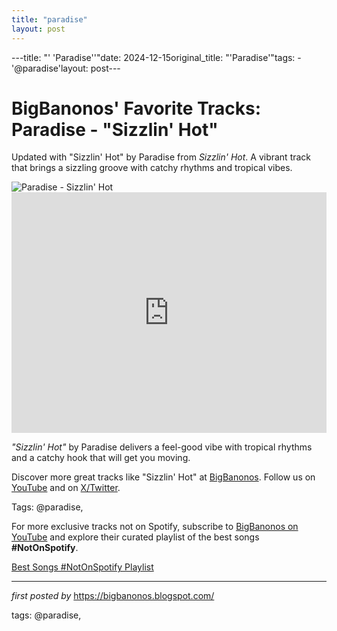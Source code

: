 ```yaml
---
title: "paradise"
layout: post
---
```

---title: "' 'Paradise''"date: 2024-12-15original_title: "'Paradise'"tags:  - '@paradise'layout: post---<!-- Post Title --><h1 >BigBanonos' Favorite Tracks: Paradise - "Sizzlin' Hot"</h1> <!-- Introductory Text --><p >Updated with "Sizzlin' Hot" by Paradise from *Sizzlin' Hot*. A vibrant track that brings a sizzling groove with catchy rhythms and tropical vibes.</p> <!-- Featured Image --><div > <img src="https://f4.bcbits.com/img/a0984517831_10.jpg" alt="Paradise - Sizzlin' Hot" /></div> <!-- YouTube Video Embed --><div > <iframe width="100%" height="385" src="https://www.youtube.com/embed/_T6Gt5Lgju4" title="Paradise - Sizzlin' Hot" frameborder="0" allow="accelerometer; autoplay; clipboard-write; encrypted-media; gyroscope; picture-in-picture; web-share" referrerpolicy="strict-origin-when-cross-origin" allowfullscreen></iframe></div> <!-- Song Information --><div > <p><em>"Sizzlin' Hot"</em> by Paradise delivers a feel-good vibe with tropical rhythms and a catchy hook that will get you moving.</p></div> <!-- Footer Links --><div > <p>Discover more great tracks like "Sizzlin' Hot" at <a href="https://bigbanonos.blogspot.com/" target="_blank">BigBanonos</a>. Follow us on <a href="https://www.youtube.com/@BigBanonos" target="_blank">YouTube</a> and on <a href="https://x.com/bigbanonos" target="_blank">X/Twitter</a>.</p></div> <!-- Tags --><p >Tags: @paradise,</p><!--Subscribe and Playlist Links--><div>    <p>For more exclusive tracks not on Spotify, subscribe to <a href="https://www.youtube.com/@BigBanonos" target="_blank">BigBanonos on YouTube</a> and explore their curated playlist of the best songs <strong>#NotOnSpotify</strong>.</p>    <p><a href="https://www.youtube.com/playlist?list=PLtuNtuTatqI0kFahUCbtbfenC_ET5O_tr" target="_blank">Best Songs #NotOnSpotify Playlist<br /></a></p></div><hr /><p><em>first posted by</em> <a href="https://bigbanonos.blogspot.com/" rel="noopener" target="_new">https://bigbanonos.blogspot.com/</a></p><p>tags: @paradise,</p>